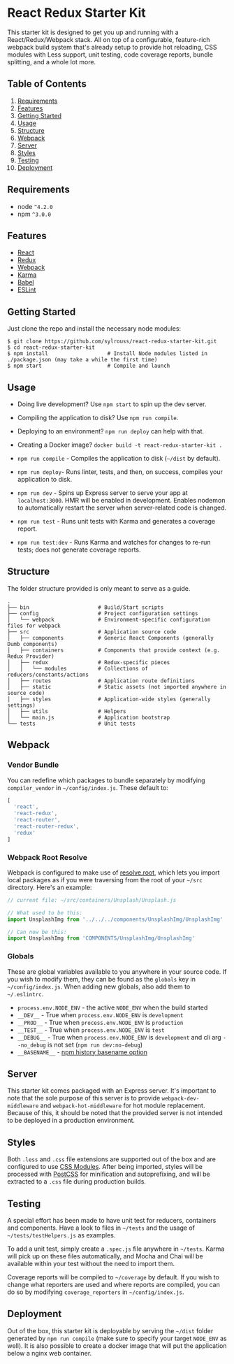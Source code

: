 React Redux Starter Kit
=======================

This starter kit is designed to get you up and running with a React/Redux/Webpack stack. All on top of a configurable, feature-rich webpack build system that's already setup to provide hot reloading, CSS modules with Less support, unit testing, code coverage reports, bundle splitting, and a whole lot more.

Table of Contents
-----------------
1. [Requirements](#requirements)
1. [Features](#features)
1. [Getting Started](#getting-started)
1. [Usage](#usage)
1. [Structure](#structure)
1. [Webpack](#webpack)
1. [Server](#server)
1. [Styles](#styles)
1. [Testing](#testing)
1. [Deployment](#deployment)

Requirements
------------

* node `^4.2.0`
* npm `^3.0.0`

Features
--------

* [React](https://github.com/facebook/react)
* [Redux](https://github.com/rackt/redux)
* [Webpack](https://github.com/webpack/webpack)
* [Karma](https://github.com/karma-runner/karma)
* [Babel](https://github.com/babel/babel)
* [ESLint](http://eslint.org)

Getting Started
---------------

Just clone the repo and install the necessary node modules:

```shell
$ git clone https://github.com/sylrouss/react-redux-starter-kit.git
$ cd react-redux-starter-kit
$ npm install                   # Install Node modules listed in ./package.json (may take a while the first time)
$ npm start                     # Compile and launch
```

Usage
-----

* Doing live development? Use `npm start` to spin up the dev server.
* Compiling the application to disk? Use `npm run compile`.
* Deploying to an environment? `npm run deploy` can help with that.
* Creating a Docker image? `docker build -t react-redux-starter-kit .`

* `npm run compile` - Compiles the application to disk (`~/dist` by default).
* `npm run deploy`- Runs linter, tests, and then, on success, compiles your application to disk.
* `npm run dev` - Spins up Express server to serve your app at `localhost:3000`. HMR will be enabled in development. Enables nodemon to automatically restart the server when server-related code is changed.
* `npm run test` - Runs unit tests with Karma and generates a coverage report.
* `npm run test:dev` - Runs Karma and watches for changes to re-run tests; does not generate coverage reports.

Structure
---------

The folder structure provided is only meant to serve as a guide.

```
.
├── bin                      # Build/Start scripts
├── config                   # Project configuration settings
│   └── webpack              # Environment-specific configuration files for webpack
├── src                      # Application source code
│   ├── components           # Generic React Components (generally Dumb components)
│   ├── containers           # Components that provide context (e.g. Redux Provider)
│   ├── redux                # Redux-specific pieces
│   │   └── modules          # Collections of reducers/constants/actions
│   ├── routes               # Application route definitions
│   ├── static               # Static assets (not imported anywhere in source code)
│   ├── styles               # Application-wide styles (generally settings)
│   ├── utils                # Helpers
│   └── main.js              # Application bootstrap
└── tests                    # Unit tests
```

Webpack
-------

### Vendor Bundle
You can redefine which packages to bundle separately by modifying `compiler_vendor` in `~/config/index.js`. These default to:

```js
[
  'react',
  'react-redux',
  'react-router',
  'react-router-redux',
  'redux'
]
```

### Webpack Root Resolve
Webpack is configured to make use of [resolve.root](http://webpack.github.io/docs/configuration.html#resolve-root), which lets you import local packages as if you were traversing from the root of your `~/src` directory. Here's an example:

```js
// current file: ~/src/containers/Unsplash/Unsplash.js

// What used to be this:
import UnsplashImg from '../../../components/UnsplashImg/UnsplashImg'

// Can now be this:
import UnsplashImg from 'COMPONENTS/UnsplashImg/UnsplashImg'
```

### Globals

These are global variables available to you anywhere in your source code. If you wish to modify them, they can be found as the `globals` key in `~/config/index.js`. When adding new globals, also add them to `~/.eslintrc`.

* `process.env.NODE_ENV` - the active `NODE_ENV` when the build started
* `__DEV__` - True when `process.env.NODE_ENV` is `development`
* `__PROD__` - True when `process.env.NODE_ENV` is `production`
* `__TEST__` - True when `process.env.NODE_ENV` is `test`
* `__DEBUG__` - True when `process.env.NODE_ENV` is `development` and cli arg `--no_debug` is not set (`npm run dev:no-debug`)
* `__BASENAME__` - [npm history basename option](https://github.com/rackt/history/blob/master/docs/BasenameSupport.md)

Server
------

This starter kit comes packaged with an Express server. It's important to note that the sole purpose of this server is to provide `webpack-dev-middleware` and `webpack-hot-middleware` for hot module replacement. Because of this, it should be noted that the provided server is not intended to be deployed in a production environment.

Styles
------

Both `.less` and `.css` file extensions are supported out of the box and are configured to use [CSS Modules](https://github.com/css-modules/css-modules). After being imported, styles will be processed with [PostCSS](https://github.com/postcss/postcss) for minification and autoprefixing, and will be extracted to a `.css` file during production builds.

Testing
-------

A special effort has been made to have unit test for reducers, containers and components. Have a look to files in `~/tests` and the usage of `~/tests/testHelpers.js` as examples.

To add a unit test, simply create a `.spec.js` file anywhere in `~/tests`. Karma will pick up on these files automatically, and Mocha and Chai will be available within your test without the need to import them.

Coverage reports will be compiled to `~/coverage` by default. If you wish to change what reporters are used and where reports are compiled, you can do so by modifying `coverage_reporters` in `~/config/index.js`.

Deployment
----------

Out of the box, this starter kit is deployable by serving the `~/dist` folder generated by `npm run compile` (make sure to specify your target `NODE_ENV` as well). It is also possible to create a docker image that will put the application below a nginx web container.
